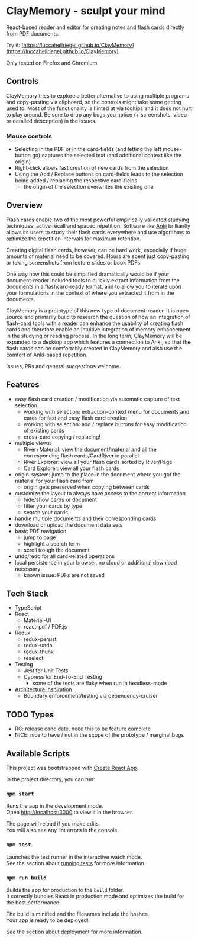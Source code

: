 # ClayMemory - sculpt your mind

React-based reader and editor for creating notes and flash cards directly from PDF documents.

Try it: [https://luccahellriegel.github.io/ClayMemory](https://luccahellriegel.github.io/ClayMemory)

Only tested on Firefox and Chromium.

## Controls

ClayMemory tries to explore a better alternative to using multiple programs and copy-pasting via clipboard, so the controls might take some getting used to. Most of the functionality is hinted at via tooltips and it does not hurt to play around. Be sure to drop any bugs you notice (+ screenshots, video or detailed description) in the issues.

### Mouse controls

- Selecting in the PDF or in the card-fields (and letting the left mouse-button go) captures the selected text (and additional context like the origin)
- Right-click allows fast creation of new cards from the selection
- Using the Add / Replace buttons on card-fields leads to the selection being added / replacing the respective card-fields
  - the origin of the selection overwrites the existing one

## Overview

Flash cards enable two of the most powerful empirically validated studying techniques: active recall and spaced repetition. Software like [Anki](https://apps.ankiweb.net/) brilliantly allows its users to study their flash cards everywhere and use algorithms to optimize the repetition intervals for maximum retention.

Creating digital flash cards, however, can be hard work, especially if huge amounts of material need to be covered. Hours are spent just copy-pasting or taking screenshots from lecture slides or book PDFs.

One way how this could be simplified dramatically would be if your document-reader included tools to quickly extract information from the documents in a flashcard-ready format, and to allow you to iterate upon your formulations in the context of where you extracted it from in the documents.

ClayMemory is a prototype of this new type of document-reader.
It is open source and primarily build to research the question of how an integration of flash-card tools with a reader can enhance the usability of creating flash cards and therefore enable an intuitive integration of memory enhancement in the studying or reading process. In the long term, ClayMemory will be expanded to a desktop app which features a connection to Anki, so that the flash cards can be comfortably created in ClayMemory and also use the comfort of Anki-based repetition.

Issues, PRs and general suggestions welcome.

## Features

- easy flash card creation / modification via automatic capture of text selection
  - working with selection: extraction-context menu for documents and cards for fast and easy flash card creation
  - working with selection: add / replace buttons for easy modification of existing cards
  - cross-card copying / replacing!
- multiple views:
  - River+Material: view the document/material and all the corresponding flash cards/CardRiver in parallel
  - River Explorer: view all your flash cards sorted by River/Page
  - Card Explorer: view all your flash cards
- origin-system: jump to the place in the document where you got the material for your flash card from
  - origin gets preserved when copying between cards
- customize the layout to always have access to the correct information
  - hide/show cards or document
  - filter your cards by type
  - search your cards
- handle multiple documents and their corresponding cards
- download or upload the document data sets
- basic PDF navigation
  - jump to page
  - highlight a search term
  - scroll trough the document
- undo/redo for all card-related operations
- local persistence in your browser, no cloud or additional download necessary
  - known issue: PDFs are not saved

## Tech Stack

- TypeScript
- React
  - Material-UI
  - react-pdf / PDF.js
- Redux
  - redux-persist
  - redux-undo
  - redux-thunk
  - reselect
- Testing
  - Jest for Unit Tests
  - Cypress for End-To-End Testing
    - some of the tests are flaky when run in headless-mode
- [Architecture inspiration](https://jaysoo.ca/2016/02/28/organizing-redux-application/)
  - Boundary enforcement/testing via dependency-cruiser

## TODO Types

- RC: release candidate, need this to be feature complete
- NICE: nice to have / not in the scope of the prototype / marginal bugs

## Available Scripts

This project was bootstrapped with [Create React App](https://github.com/facebook/create-react-app).

In the project directory, you can run:

### `npm start`

Runs the app in the development mode.<br />
Open [http://localhost:3000](http://localhost:3000) to view it in the browser.

The page will reload if you make edits.<br />
You will also see any lint errors in the console.

### `npm test`

Launches the test runner in the interactive watch mode.<br />
See the section about [running tests](https://facebook.github.io/create-react-app/docs/running-tests) for more information.

### `npm run build`

Builds the app for production to the `build` folder.<br />
It correctly bundles React in production mode and optimizes the build for the best performance.

The build is minified and the filenames include the hashes.<br />
Your app is ready to be deployed!

See the section about [deployment](https://facebook.github.io/create-react-app/docs/deployment) for more information.
